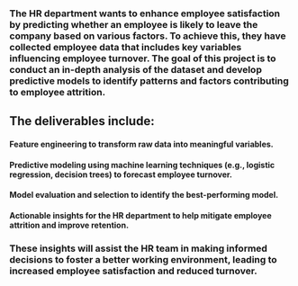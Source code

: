 ### The HR department wants to enhance employee satisfaction by predicting whether an employee is likely to leave the company based on various factors. To achieve this, they have collected employee data that includes key variables influencing employee turnover. The goal of this project is to conduct an in-depth analysis of the dataset and develop predictive models to identify patterns and factors contributing to employee attrition.

## The deliverables include:

  #### Feature engineering to transform raw data into meaningful variables.
  #### Predictive modeling using machine learning techniques (e.g., logistic regression, decision trees) to forecast employee turnover.
  #### Model evaluation and selection to identify the best-performing model.
  #### Actionable insights for the HR department to help mitigate employee attrition and improve retention.
### These insights will assist the HR team in making informed decisions to foster a better working environment, leading to increased employee satisfaction and reduced turnover.
